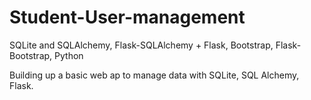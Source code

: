 # Student-User-management
SQLite and SQLAlchemy, Flask-SQLAlchemy + Flask, Bootstrap, Flask-Bootstrap, Python

Building up a basic web ap to manage data with SQLite, SQL Alchemy, Flask.
